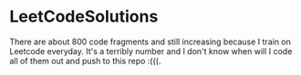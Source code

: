 # LeetCodeSolutions
There are about 800 code fragments and still increasing because I train on Leetcode everyday. It's a terribly number and I don't know when will I code all of them out and push to this repo :(((.
